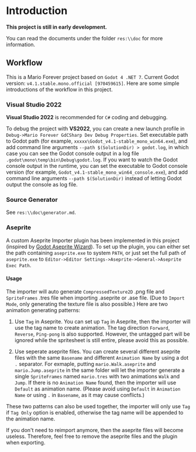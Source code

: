 # Introduction

**This project is still in early development.**

You can read the documents under the folder `res:\\doc` for more information.

## Workflow

This is a Mario Forever project based on `Godot 4 .NET 7`. Current Godot version:
`v4.1.stable.mono.official [970459615]`. Here are some simple introductions of the workflow in this project.

### Visual Studio 2022

**Visual Studio 2022** is recommended for `C#` coding and debugging.

To debug the project with **VS2022**, you can create a new launch profile in `Debug->Mario Forever GdCSharp Dev Debug Properties`. Set executable path to Godot path (for example, `xxxxx\Godot_v4.1-stable_mono_win64.exe`), and add command line arguments `--path $(SolutionDir) > godot.log`, in which case you can see the Godot console output in a log file `.godot\mono\temp\bin\Debug\godot.log`. If you want to watch the Godot console output in the runtime, you can set the executable to Godot console version (for example, `Godot_v4.1-stable_mono_win64_console.exe`), and add command line arguments `--path $(SolutionDir)` instead of letting Godot output the console as log file.

### Source Generator

See `res:\\doc\generator.md`.

### Aseprite

A custom Aseprite Importer plugin has been implemented in this project (inspired by [Godot Aseprite Wizard](https://github.com/viniciusgerevini/godot-aseprite-wizard)). To set up the plugin, you can either set the path containing `aseprite.exe` to system `PATH`, or just set the full path of `aseprite.exe` to `Editor->Editor Settings->Aseprite->General->Aseprite Exec Path`.

#### Usage

The importer will auto generate `CompressedTexture2D` .png file and `SpriteFrames` .tres file when importing .aseprite or .ase file. (Due to `Import Mode`, only generating the texture file is also possible.) Here are two animation generating patterns:

1. Use `Tag` in Aseprite. You can set up `Tag` in Aseprite, then the importer will use the tag name to create animation. The tag direction `Forward`, `Reverse`, `Ping-pong` is also supported. However, the untagged part will be ignored while the spritesheet is still entire, please avoid this as possible.

2. Use seperate aseprite files. You can create several different aseprite files with the same `Basename` and different `Animation Name` by using a dot `.` separator. For exmaple, putting `mario.Walk.aseprite` and `mario.Jump.aseprite` in the same folder will let the importer generate a single `SpriteFrames` named `mario.tres` with two animations `Walk` and `Jump`. If there is no `Animation Name` found, then the importer will use `Default` as animation name. (Please avoid using `Default` in `Animation Name` or using `.` in `Basename`, as it may cause conflicts.)

These two patterns can also be used together, the importer will only use `Tag` if `Tag Only` option is enabled, otherwise the tag name will be appended to the animation name.

If you don't need to reimport anymore, then the aseprite files will become useless. Therefore, feel free to remove the aseprite files and the plugin when exporting.
